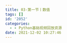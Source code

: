 ```yaml
---
title: 03-第一节丨数值
tags: []
id: '2052'
categories:
  - - Python基础视频回放资源
date: 2021-12-02 10:27:46
---
```

